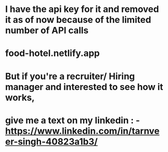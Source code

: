 

# I have the api key for it and removed it as of now because of the limited number of API calls 

# food-hotel.netlify.app

# But if you're a recruiter/ Hiring manager and  interested to see how it works, 
# give me a text on my linkedin : - https://www.linkedin.com/in/tarnveer-singh-40823a1b3/
